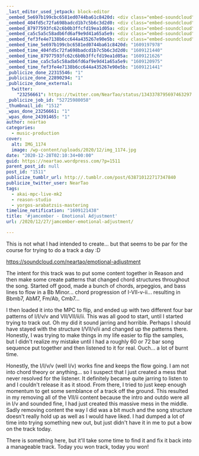 ```yaml
---
_last_editor_used_jetpack: block-editor
_oembed_5e697b199cbc6581ed0744ba61c8420d: <div class="embed-soundcloud"><iframe title="Catch Of The Day by NearTao" width="500" height="400" scrolling="no" frameborder="no" src="https://w.soundcloud.com/player/?visual=true&url=https%3A%2F%2Fapi.soundcloud.com%2Ftracks%2F955514722&show_artwork=true&maxwidth=500&maxheight=750&dnt=1"></iframe></div>
_oembed_404fd5c72fa698badcd1b7c5b6c3d2d0: <div class="embed-soundcloud"><iframe title="Emotional Adjustment by NearTao" width="420" height="400" scrolling="no" frameborder="no" src="https://w.soundcloud.com/player/?visual=true&url=https%3A%2F%2Fapi.soundcloud.com%2Ftracks%2F955073623&show_artwork=true&maxwidth=420&maxheight=630&dnt=1"></iframe></div>
_oembed_87977593fc62c6b0b3ffcfd19ea1d05a: <div class="embed-soundcloud"><iframe title="Emotional Adjustment by NearTao" width="500" height="400" scrolling="no" frameborder="no" src="https://w.soundcloud.com/player/?visual=true&url=https%3A%2F%2Fapi.soundcloud.com%2Ftracks%2F955073623&show_artwork=true&maxwidth=500&maxheight=750&dnt=1"></iframe></div>
_oembed_ca5c5a5c58adb6fd6af9e9d41a65a5e9: <div class="embed-soundcloud"><iframe title="Emotional Adjustment by NearTao" width="750" height="400" scrolling="no" frameborder="no" src="https://w.soundcloud.com/player/?visual=true&url=https%3A%2F%2Fapi.soundcloud.com%2Ftracks%2F955073623&show_artwork=true&maxwidth=750&maxheight=1000&dnt=1"></iframe></div>
_oembed_fef3fe4e7138b6cc644a435267e90e5b: <div class="embed-soundcloud"><iframe title="Emotional Adjustment by NearTao" width="584" height="400" scrolling="no" frameborder="no" src="https://w.soundcloud.com/player/?visual=true&url=https%3A%2F%2Fapi.soundcloud.com%2Ftracks%2F955073623&show_artwork=true&maxwidth=584&maxheight=876&dnt=1"></iframe></div>
_oembed_time_5e697b199cbc6581ed0744ba61c8420d: "1609197978"
_oembed_time_404fd5c72fa698badcd1b7c5b6c3d2d0: "1609121440"
_oembed_time_87977593fc62c6b0b3ffcfd19ea1d05a: "1609121626"
_oembed_time_ca5c5a5c58adb6fd6af9e9d41a65a5e9: "1609120975"
_oembed_time_fef3fe4e7138b6cc644a435267e90e5b: "1609121441"
_publicize_done_22315546: "1"
_publicize_done_22890294: "1"
_publicize_done_external:
  twitter:
    "23256661": https://twitter.com/NearTao/status/1343378795697463297
_publicize_job_id: "52725980058"
_thumbnail_id: "1512"
_wpas_done_23256661: "1"
_wpas_done_24391465: "1"
author: neartao
categories:
  - music-production
cover:
  alt: IMG_1174
  image: /wp-content/uploads/2020/12/img_1174.jpg
date: "2020-12-28T02:10:34+00:00"
guid: https://neartao.wordpress.com/?p=1511
parent_post_id: null
post_id: "1511"
publicize_tumblr_url: http://.tumblr.com/post/638710122717347840
publicize_twitter_user: NearTao
tags:
  - akai-mpc-live-mk2
  - reason-studio
  - yorgos-arabatzsis-mastering
timeline_notification: "1609121438"
title: '#jamcember - Emotional Adjustment'
url: /2020/12/27/jamcember-emotional-adjustment/

---
```

This is not what I had intended to create... but that seems to be par for the course for trying to do a track a day :D

https://soundcloud.com/neartao/emotional-adjustment

The intent for this track was to put some content together in Reason and then make some create patterns that changed chord structures throughout the song. Started off good, made a bunch of chords, arpeggios, and bass lines to flow in a Bb Minor... chord progression of I-VII-v-ii... resulting in Bbmb7, AbM7, Fm/Ab, Cmb7...

I then loaded it into the MPC to flip, and ended up with two different four bar patterns of I/I/v/v and VII/VII/ii/ii. This was all good to start, until I started trying to track out. Oh my did it sound jarring and horrible. Perhaps I should have stayed with the structure I/VII/v/ii and changed up the patterns there. Honestly, I was trying to make things in my life easier to flip the samples, but I didn't realize my mistake until I had a roughly 60 or 72 bar song sequence put together and then listened to it for real. Ouch... a lot of burnt time.

Honestly, the I/I/v/v (well I/v) works fine and keeps the flow going. I am not into chord theory or anything... so I suspect that I just created a mess that never resolved for the listener. It definitely became quite jarring to listen to and I couldn't release it as it stood. From there, I tried to just keep enough momentum to get some semblance of a track off the ground. This resulted in my removing all of the VII/ii content because the intro and outdo were all in I/v and sounded fine, I had just created this massive mess in the middle. Sadly removing content the way I did was a bit much and the song structure doesn't really hold up as well as I would have liked. I had dumped a lot of time into trying something new out, but just didn't have it in me to put a bow on the track today.

There is something here, but it'll take some time to find it and fix it back into a manageable track. Today you won track, today you won!
